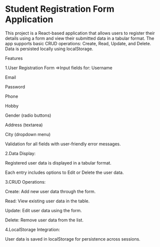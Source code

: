  # Student Registration Form Application

This project is a React-based application that allows users to register their details using a form and view their submitted data in a tabular format. The app supports basic CRUD operations: Create, Read, Update, and Delete. Data is persisted locally using localStorage.

Features

1.User Registration Form
 =>Input fields for:
  Username
  
  Email
  
  Password
  
  Phone
  
  Hobby 
  
  Gender (radio buttons)
  
  Address (textarea)
  
  City (dropdown menu)
  
  Validation for all fields with user-friendly error messages.
  
2.Data Display:


  Registered user data is displayed in a tabular format.
  
  Each entry includes options to Edit or Delete the user data.
  
  
3.CRUD Operations:


  Create: Add new user data through the form.
  
  Read: View existing user data in the table.
  
  Update: Edit user data using the form.
  
  Delete: Remove user data from the list.
  

4.LocalStorage Integration:


  User data is saved in localStorage for persistence across sessions.
  

